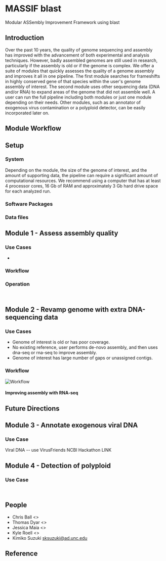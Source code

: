# MASSIF blast
Modular ASSembly Improvement Framework using blast

## Introduction
Over the past 10 years, the quality of genome sequencing and assembly has improved with the advancement of both experimental and analysis techniques. However, badly assembled genomes are still used in research, particularly if the assembly is old or if the genome is complex. We offer a suite of modules that quickly assesses the quality of a genome assembly and improves it all in one pipeline. The first module searches for frameshifts in highly conserved gene of that species within the user's genome assembly of interest. The second module uses other sequencing data (DNA and/or RNA) to expand areas of the genome that did not assemble well. A user can run the full pipeline including both modules or just one module depending on their needs. Other modules, such as an annotator of exogenous virus contamination or a polyploid detector, can be easily incorporated later on.

## Module Workflow

## Setup
### System
Depending on the module, the size of the genome of interest, and the amount of supporting data, the pipeline can require a significant amount of computational resources. We recommend using a computer that has at least 4 processor cores, 16 Gb of RAM and approximately 3 Gb hard drive space for each analyzed run.

### Software Packages
### Data files

## Module 1 - Assess assembly quality
### Use Cases
* 

### Workflow

### Operation
` `

## Module 2 - Revamp genome with extra DNA-sequencing data
### Use Cases
* Genome of interest is old or has poor coverage.
* No existing reference, user performs de-novo assembly, and then uses dna-seq or rna-seq to improve assembly.
* Genome of interest has large number of gaps or unassigned contigs.

### Workflow

![Workflow](https://github.com/NCBI-Hackathons/assemblyrepair/src/mod-2workflow.jpg)

#### Improving assembly with RNA-seq

## Future Directions

## Module 3 - Annotate exogenous viral DNA
### Use Case
Viral DNA -- use VirusFriends NCBI Hackathon LINK

## Module 4 - Detection of polyploid
### Use Case

` `

## People
* Chris Ball <>
* Thomas Dyar <>
* Jessica Maia <>
* Kyle Roell <>
* Kimiko Suzuki <sksuzuki@ad.unc.edu>

## Reference
